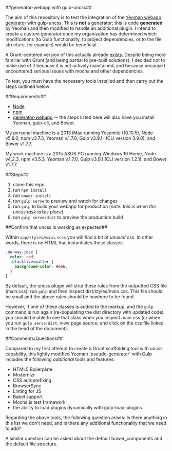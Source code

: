 ##generator-webapp with gulp-uncss##

The aim of this repository is to test the integration of the [Yeoman webapp generator](https://github.com/yeoman/generator-webapp) with gulp-uncss. This is **not** a generator; this is code **generated** by Yeoman and then modified to handle an additional plugin. I intend to create a custom generator once my organization has determined which modifications (to Gulp functionality, to project dependencies, or to the file structure, for example) would be beneficial.

A Grunt-centered version of this actually already [exists](https://github.com/addyosmani/generator-webapp-uncss). Despite being more familiar with Grunt (and being partial to pre-built solutions), I decided not to make use of it because it is not actively maintained, and because because I encountered serious issues with mocha and other dependencies.

To test, you must have the necessary tools installed and then carry out the steps outlined below:

##Requirements##

* [Node](https://nodejs.org/en/)
* [npm](https://www.npmjs.com/)
* [generator-webapp](https://github.com/yeoman/generator-webapp) -- the steps listed here will also have you install Yeoman, gulp-cli, and Bower.

My personal machine is a 2013 iMac running Yosemite (10.10.5), Node v5.8.0, npm v3.7.3, Yeoman v.1.7.0, Gulp v3.9.1- (CLI version 3.9.0), and Bower v1.7.7.

My work machine is a 2015 ASUS PC running Windows 10 Home, Node v4.2.3, npm v3.5.3, Yeoman v.1.7.0, Gulp v3.9.1 (CLI version 1.2.1), and Bower v1.7.7.

##Steps##

1. clone this repo
2. run `npm install`
3. run `bower install`
4. run `gulp serve` to preview and watch for changes
5. run `gulp` to build your webapp for production (*note: this is when the uncss task takes place*)
6. run `gulp serve:dist` to preview the production build

##Confirm that uncss is working as expected##

Within `app/styles/main.scss` you will find a bit of *unused* css. In other words, there is no HTML that instantiates these classes:

```scss
.no-way-jose {
  color: red;
  .blacklivesmatter {
    background-color: #666;
  }
}
```

By default, the uncss plugin will strip these rules from the outputted CSS file (main.css); run `gulp` and then inspect dist/styles/main.css. This file should be small and the above rules should be nowhere to be found.

However, if one of these classes is added to the markup, and the `gulp` command is run again (re-populating the dist directory with updated code), you should be able to see that class when you inspect main.css (or when you run `gulp serve:dist`, view page source, and click on the css file linked in the head of the document).

##Comments/Questions##

Compared to my first attempt to create a Grunt scaffolding tool with uncss capability, this lightly modified Yeoman 'pseudo-generator' with Gulp includes the following *additional* tools and features:

* HTML5 Boilerplate
* Modernizr
* CSS autoprefixing
* BrowserSync
* Linting for JS
* Babel support
* Mocha.js test framework
* the ability to load plugins dynamically with gulp-load-plugins

Regarding the above tools, the following question arises: Is there anything in this list we don't need, and is there any additional functionality that we need to add?

A similar question can be asked about the default bower_components and the default file structure.
